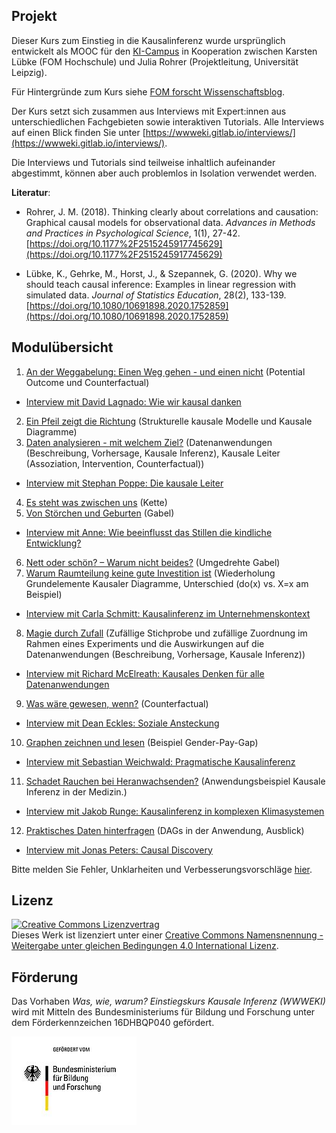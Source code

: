 ## Projekt

Dieser Kurs zum Einstieg in die Kausalinferenz wurde ursprünglich entwickelt als MOOC für den [KI-Campus](https://ki-campus.org/) in Kooperation zwischen Karsten Lübke (FOM Hochschule) und Julia Rohrer (Projektleitung, Universität Leipzig).

Für Hintergründe zum Kurs siehe [FOM forscht Wissenschaftsblog](https://www.fom-blog.de/2021/07/einstiegskurs-kausale-inferenz-wird-gemeinsam-von-der-universitaet-leipzig-und-der-fom-hochschule-mit-einer-foerderung-durch-das-bmbf-entwickelt/).

Der Kurs setzt sich zusammen aus Interviews mit Expert:innen aus unterschiedlichen Fachgebieten sowie interaktiven Tutorials.
Alle Interviews auf einen Blick finden Sie unter [https://wwweki.gitlab.io/interviews/](https://wwweki.gitlab.io/interviews/).

Die Interviews und Tutorials sind teilweise inhaltlich aufeinander abgestimmt, können aber auch problemlos in Isolation verwendet werden.

**Literatur**:

- Rohrer, J. M. (2018). Thinking clearly about correlations and causation: Graphical causal models for observational data. *Advances in Methods and Practices in Psychological Science*, 1(1), 27-42. [https://doi.org/10.1177%2F2515245917745629](https://doi.org/10.1177%2F2515245917745629)

- Lübke, K., Gehrke, M., Horst, J., & Szepannek, G. (2020). Why we should teach causal inference: Examples in linear regression with simulated data. *Journal of Statistics Education*, 28(2), 133-139. [https://doi.org/10.1080/10691898.2020.1752859](https://doi.org/10.1080/10691898.2020.1752859)


## Modulübersicht

1. [An der Weggabelung: Einen Weg gehen - und einen nicht](https://fomshinyapps.shinyapps.io/WWWEKI_Modul_01/) (Potential Outcome und Counterfactual)
- [Interview mit David Lagnado: Wie wir kausal danken](https://www.youtube.com/watch?v=Um0lkCA6Evk&ab_channel=KI-Campus)
2. [Ein Pfeil zeigt die Richtung](https://fomshinyapps.shinyapps.io/WWWEKI_Modul_02/) (Strukturelle kausale Modelle und Kausale Diagramme)
3. [Daten analysieren - mit welchem Ziel?](https://fomshinyapps.shinyapps.io/WWWEKI_Modul_03/) (Datenanwendungen (Beschreibung, Vorhersage, Kausale Inferenz), Kausale Leiter (Assoziation, Intervention, Counterfactual))
- [Interview mit Stephan Poppe: Die kausale Leiter](https://www.youtube.com/watch?v=2uHLEgdvZt4&ab_channel=KI-Campus)
4. [Es steht was zwischen uns](https://fomshinyapps.shinyapps.io/WWWEKI_Modul_04/) (Kette)  
5. [Von Störchen und Geburten](https://fomshinyapps.shinyapps.io/WWWEKI_Modul_05/) (Gabel)
- [Interview mit Anne: Wie beeinflusst das Stillen die kindliche Entwicklung?](https://www.youtube.com/watch?v=x7o4pjpcuxo&ab_channel=KI-Campus)
6. [Nett oder schön? &ndash; Warum nicht beides?](https://fomshinyapps.shinyapps.io/WWWEKI_Modul_06/) (Umgedrehte Gabel)
7. [Warum Raumteilung keine gute Investition ist](https://fomshinyapps.shinyapps.io/WWWEKI_Modul_07/) (Wiederholung Grundelemente Kausaler Diagramme, Unterschied (do(x) vs. X=x am Beispiel)
- [Interview mit Carla Schmitt: Kausalinferenz im Unternehmenskontext](https://www.youtube.com/watch?v=VZcwxd9fG10&list=PL4puIg9yEU6w_2RT-OK64Pb6QdQpvaH_r&index=4&ab_channel=KI-Campus)
8. [Magie durch Zufall](https://fomshinyapps.shinyapps.io/WWWEKI_Modul_08/) (Zufällige Stichprobe und zufällige Zuordnung im Rahmen eines Experiments und die Auswirkungen auf die Datenanwendungen (Beschreibung, Vorhersage, Kausale Inferenz))
- [Interview mit Richard McElreath: Kausales Denken für alle Datenanwendungen](https://www.youtube.com/watch?v=YvhuYONl1o0&list=PL4puIg9yEU6w_2RT-OK64Pb6QdQpvaH_r&index=9&ab_channel=KI-Campus)
9. [Was wäre gewesen, wenn?](https://fomshinyapps.shinyapps.io/WWWEKI_Modul_09/) (Counterfactual)
- [Interview mit Dean Eckles: Soziale Ansteckung](https://www.youtube.com/watch?v=Tr9TfyR19h8&list=PL4puIg9yEU6w_2RT-OK64Pb6QdQpvaH_r&index=9&ab_channel=KI-Campus)
10. [Graphen zeichnen und lesen](https://fomshinyapps.shinyapps.io/WWWEKI_Modul_10/) (Beispiel Gender-Pay-Gap)
- [Interview mit Sebastian Weichwald: Pragmatische Kausalinferenz](https://www.youtube.com/watch?v=0hDrxbpJsvY&list=PL4puIg9yEU6w_2RT-OK64Pb6QdQpvaH_r&index=5&ab_channel=KI-Campus)
11. [Schadet Rauchen bei Heranwachsenden?](https://fomshinyapps.shinyapps.io/WWWEKI_Modul_11/) (Anwendungsbeispiel Kausale Inferenz in der Medizin.)
- [Interview mit Jakob Runge: Kausalinferenz in komplexen Klimasystemen](https://www.youtube.com/watch?v=HFoDVJOqFZw&list=PL4puIg9yEU6w_2RT-OK64Pb6QdQpvaH_r&index=3&ab_channel=KI-Campus)
12. [Praktisches Daten hinterfragen](https://fomshinyapps.shinyapps.io/WWWEKI_Modul_12/) (DAGs in der Anwendung, Ausblick)
- [Interview mit Jonas Peters: Causal Discovery](https://www.youtube.com/watch?v=YvhuYONl1o0&list=PL4puIg9yEU6w_2RT-OK64Pb6QdQpvaH_r&index=9&ab_channel=KI-Campus)

Bitte melden Sie Fehler, Unklarheiten und Verbesserungsvorschläge [hier](https://github.com/luebby/WWWEKI/issues).

## Lizenz

<a rel="license" href="http://creativecommons.org/licenses/by-sa/4.0/"><img alt="Creative Commons Lizenzvertrag" style="border-width:0" src="https://i.creativecommons.org/l/by-sa/4.0/88x31.png" /></a><br />Dieses Werk ist lizenziert unter einer <a rel="license" href="http://creativecommons.org/licenses/by-sa/4.0/">Creative Commons Namensnennung - Weitergabe unter gleichen Bedingungen 4.0 International Lizenz</a>.

## Förderung

Das Vorhaben *Was, wie, warum? Einstiegskurs Kausale Inferenz (WWWEKI)* wird mit Mitteln des Bundesministeriums für Bildung und Forschung unter dem Förderkennzeichen 16DHBQP040 gefördert.

![Logo BMBF](/images/csm_Logo-BMBF.jpg)

